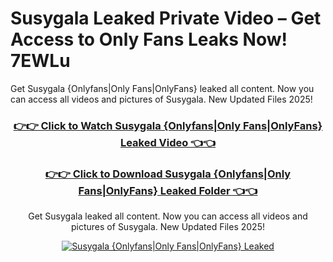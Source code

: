 # Susygala Leaked Private Video – Get Access to Only Fans Leaks Now! 7EWLu

Get Susygala {Onlyfans|Only Fans|OnlyFans} leaked all content. Now you can access all videos and pictures of Susygala. New Updated Files 2025!  
<div align="center">
  
### [👉👉 Click to Watch Susygala {Onlyfans|Only Fans|OnlyFans} Leaked Video 👈👈](https://links2leaks.com/susygala)  
### [👉👉 Click to Download Susygala {Onlyfans|Only Fans|OnlyFans} Leaked Folder 👈👈](https://links2leaks.com/susygala)  

Get Susygala leaked all content. Now you can access all videos and pictures of Susygala. New Updated Files 2025!  

[![Susygala {Onlyfans|Only Fans|OnlyFans} Leaked](https://i.ibb.co/93hzkbrt/l2l.gif)](https://links2leaks.com/susygala)  

</div>
